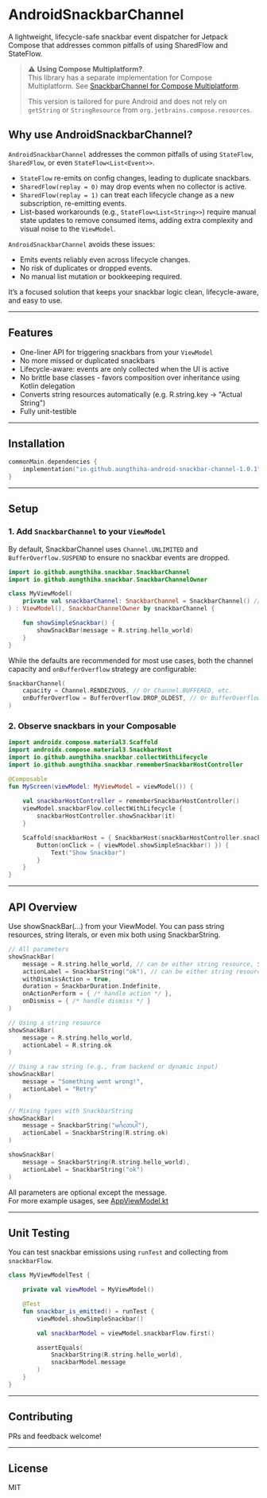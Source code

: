# AndroidSnackbarChannel

A lightweight, lifecycle-safe snackbar event dispatcher for Jetpack Compose that addresses common pitfalls of using SharedFlow and StateFlow.

> ⚠️ **Using Compose Multiplatform?**.  
> This library has a separate implementation for Compose Multiplatform. See [SnackbarChannel for Compose Multiplatform](https://github.com/AungThiha/SnackbarChannel).
>
> This version is tailored for pure Android and does not rely on `getString` or `StringResource` from `org.jetbrains.compose.resources`.
## Why use AndroidSnackbarChannel?

`AndroidSnackbarChannel` addresses the common pitfalls of using `StateFlow`, `SharedFlow`, or even `StateFlow<List<Event>>`.

- `StateFlow` re-emits on config changes, leading to duplicate snackbars.
- `SharedFlow(replay = 0)` may drop events when no collector is active.
- `SharedFlow(replay = 1)` can treat each lifecycle change as a new subscription, re-emitting events.
- List-based workarounds (e.g., `StateFlow<List<String>>`) require manual state updates to remove consumed items, adding extra complexity and visual noise to the `ViewModel`.

`AndroidSnackbarChannel` avoids these issues:

- Emits events reliably even across lifecycle changes.
- No risk of duplicates or dropped events.
- No manual list mutation or bookkeeping required.

It’s a focused solution that keeps your snackbar logic clean, lifecycle-aware, and easy to use.

---

## Features

- One-liner API for triggering snackbars from your `ViewModel`
- No more missed or duplicated snackbars
- Lifecycle-aware: events are only collected when the UI is active
- No brittle base classes - favors composition over inheritance using Kotlin delegation
- Converts string resources automatically (e.g. R.string.key → "Actual String")
- Fully unit-testible

---

## Installation

```kotlin
commonMain.dependencies {
    implementation("io.github.aungthiha-android-snackbar-channel-1.0.1")
}
```

---

## Setup

### 1. Add `SnackbarChannel` to your `ViewModel`
By default, SnackbarChannel uses `Channel.UNLIMITED` and `BufferOverflow.SUSPEND` to ensure no snackbar events are dropped.
```kotlin
import io.github.aungthiha.snackbar.SnackbarChannel
import io.github.aungthiha.snackbar.SnackbarChannelOwner

class MyViewModel(
    private val snackbarChannel: SnackbarChannel = SnackbarChannel() // Default: Channel.UNLIMITED
) : ViewModel(), SnackbarChannelOwner by snackbarChannel {

    fun showSimpleSnackbar() {
        showSnackBar(message = R.string.hello_world)
    }
}
```
While the defaults are recommended for most use cases, both the channel capacity and `onBufferOverflow` strategy are configurable:
```kotlin
SnackbarChannel(
    capacity = Channel.RENDEZVOUS, // Or Channel.BUFFERED, etc.
    onBufferOverflow = BufferOverflow.DROP_OLDEST, // Or BufferOverflow.DROP_LATEST
) 
```

### 2. Observe snackbars in your Composable
```kotlin
import androidx.compose.material3.Scaffold
import androidx.compose.material3.SnackbarHost
import io.github.aungthiha.snackbar.collectWithLifecycle
import io.github.aungthiha.snackbar.rememberSnackbarHostController

@Composable
fun MyScreen(viewModel: MyViewModel = viewModel()) {
    
    val snackbarHostController = rememberSnackbarHostController()
    viewModel.snackbarFlow.collectWithLifecycle {
        snackbarHostController.showSnackbar(it)
    }

    Scaffold(snackbarHost = { SnackbarHost(snackbarHostController.snackbarHostState) }) {
        Button(onClick = { viewModel.showSimpleSnackbar() }) {
            Text("Show Snackbar")
        }
    }
}
```

---

## API Overview
Use showSnackBar(...) from your ViewModel. You can pass string resources, string literals, or even mix both using SnackbarString.
```kotlin
// All parameters
showSnackBar(
    message = R.string.hello_world, // can be either string resource, String or SnackbarString
    actionLabel = SnackbarString("ok"), // can be either string resource, String or SnackbarString
    withDismissAction = true,
    duration = SnackbarDuration.Indefinite,
    onActionPerform = { /* handle action */ },
    onDismiss = { /* handle dismiss */ }
)

// Using a string resource
showSnackBar(
    message = R.string.hello_world,
    actionLabel = R.string.ok
)

// Using a raw string (e.g., from backend or dynamic input)
showSnackBar(
    message = "Something went wrong!",
    actionLabel = "Retry"
)

// Mixing types with SnackbarString
showSnackBar(
    message = SnackbarString("မင်္ဂလာပါ"),
    actionLabel = SnackbarString(R.string.ok)
)

showSnackBar(
    message = SnackbarString(R.string.hello_world),
    actionLabel = SnackbarString("ok")
)
```
All parameters are optional except the message.   
For more example usages, see [AppViewModel.kt](./app/src/main/java/io/github/aungthiha/snackbar/demo/MainViewModel.kt)

---

## Unit Testing
You can test snackbar emissions using `runTest` and collecting from `snackbarFlow`.

```kotlin
class MyViewModelTest {

    private val viewModel = MyViewModel()

    @Test
    fun snackbar_is_emitted() = runTest {
        viewModel.showSimpleSnackbar()

        val snackbarModel = viewModel.snackbarFlow.first()

        assertEquals(
            SnackbarString(R.string.hello_world),
            snackbarModel.message
        )
    }
}
```
---

## Contributing
PRs and feedback welcome!

---

## License
MIT
